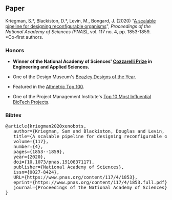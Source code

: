 ## Paper
<script type='text/javascript' src='https://d1bxh8uas1mnw7.cloudfront.net/assets/embed.js'></script>
Kriegman, S.\*, Blackiston, D.\*, Levin, M., Bongard, J. (2020) 
"[A scalable pipeline for designing reconfigurable organisms](https://www.pnas.org/content/117/4/1853)", 
_Proceedings of the National Academy of Sciences (PNAS)_, vol. 117 no. 4, pp. 1853-1859.  <br>
\*Co-first authors.
<br>
<!-- <div data-badge-popover="right" class='altmetric-embed' data-badge-type='donut' data-doi="10.1073/pnas.1910837117"></div> -->
<div data-badge-details="right" data-badge-type="medium-donut" data-doi="10.1073/pnas.1910837117" class="altmetric-embed"></div>


### **Honors**

- **Winner of the National Academy of Sciences' [Cozzarelli Prize](https://www.pnas.org/page/about/cozzarelli-prize) in Engineering and Applied Sciences.**

- One of the Design Museum's [Beazley Designs of the Year](https://designmuseum.org/exhibitions/beazley-designs-of-the-year/digital/xenobot).

- Featured in the [Altmetric Top 100](https://www.altmetric.com/top100/2020/).

- One of the Project Management Institute's [Top 10 Most Influential BioTech Projects](https://www.pmi.org/most-influential-projects/top-10-by-industry/biotech).


### **Bibtex**
<pre>
@article{kriegman2020xenobots,
&nbsp;&nbsp; author={Kriegman, Sam and Blackiston, Douglas and Levin, Michael and Bongard, Josh},
&nbsp;&nbsp; title={A scalable pipeline for designing reconfigurable organisms},
&nbsp;&nbsp; volume={117},
&nbsp;&nbsp; number={4},
&nbsp;&nbsp; pages={1853--1859},
&nbsp;&nbsp; year={2020},
&nbsp;&nbsp; doi={10.1073/pnas.1910837117},
&nbsp;&nbsp; publisher={National Academy of Sciences},
&nbsp;&nbsp; issn={0027-8424},
&nbsp;&nbsp; URL={https://www.pnas.org/content/117/4/1853},
&nbsp;&nbsp; eprint={https://www.pnas.org/content/117/4/1853.full.pdf},
&nbsp;&nbsp; journal={Proceedings of the National Academy of Sciences}
}
</pre>

